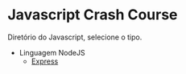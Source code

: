 # Javascript Crash Course

Diretório do Javascript, selecione o tipo.

- Linguagem NodeJS
  - [Express](/expressJS%520pt-br.md)
